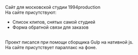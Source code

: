 Сайт для московской студии 1994production<br>
На сайте присутствуют:<br>
<ul>
<li>Список клипов, снятых самой студией</li>
<li>Форма обратной связи для заказов</li>
</ul><br>
Проект писался при помощи сборщика Gulp на нативной js.<br>
На сайте присутствует параллакс на фоне.<br>
